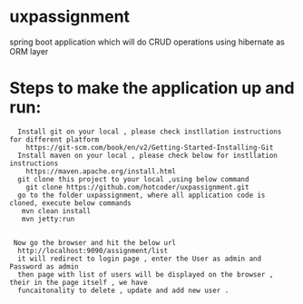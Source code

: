 # uxpassignment
spring boot application which will do CRUD operations using hibernate as ORM layer


# Steps to make the application up and run:
```
  Install git on your local , please check instllation instructions for different platform
    https://git-scm.com/book/en/v2/Getting-Started-Installing-Git
  Install maven on your local , please check below for instllation instructions
    https://maven.apache.org/install.html
  git clone this project to your local ,using below command
    git clone https://github.com/hotcoder/uxpassignment.git
  go to the folder uxpassignment, where all application code is cloned, execute below commands
   mvn clean install
   mvn jetty:run

   
 Now go the browser and hit the below url 
  http://localhost:9090/assignment/list
  it will redirect to login page , enter the User as admin and Password as admin
  then page with list of users will be displayed on the browser , their in the page itself , we have
  funcaitonality to delete , update and add new user .

```
